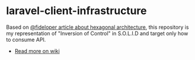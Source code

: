 # laravel-client-infrastructure

Based on [@fideloper article about hexagonal architecture](https://fideloper.com/hexagonal-architecture), this repository is my representation of "Inversion of Control" in S.O.L.I.D and target only how to consume API.

- [Read more on wiki](https://github.com/abenevaut/laravel-client-infrastructure/wiki)
